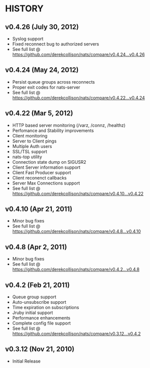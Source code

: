 # HISTORY

## v0.4.26 (July 30, 2012)
  - Syslog support
  - Fixed reconnect bug to authorized servers
  - See full list @ https://github.com/derekcollison/nats/compare/v0.4.24...v0.4.26

## v0.4.24 (May 24, 2012)

  - Persist queue groups across reconnects
  - Proper exit codes for nats-server
  - See full list @ https://github.com/derekcollison/nats/compare/v0.4.22...v0.4.24

## v0.4.22 (Mar 5, 2012)

  - HTTP based server monitoring (/varz, /connz, /healthz)
  - Perfomance and Stability improvements
  - Client monitoring
  - Server to Client pings
  - Multiple Auth users
  - SSL/TSL support
  - nats-top utility
  - Connection state dump on SIGUSR2
  - Client Server information support
  - Client Fast Producer support
  - Client reconenct callbacks
  - Server Max Connections support
  - See full list @ https://github.com/derekcollison/nats/compare/v0.4.10...v0.4.22

## v0.4.10 (Apr 21, 2011)

  - Minor bug fixes
  - See full list @ https://github.com/derekcollison/nats/compare/v0.4.8...v0.4.10

## v0.4.8 (Apr 2, 2011)

  - Minor bug fixes
  - See full list @ https://github.com/derekcollison/nats/compare/v0.4.2...v0.4.8

## v0.4.2 (Feb 21, 2011)

  - Queue group support
  - Auto-unsubscribe support
  - Time expiration on subscriptions
  - Jruby initial support
  - Performance enhancements
  - Complete config file support
  - See full list @ https://github.com/derekcollison/nats/compare/v0.3.12...v0.4.2

## v0.3.12 (Nov 21, 2010)

  - Initial Release

